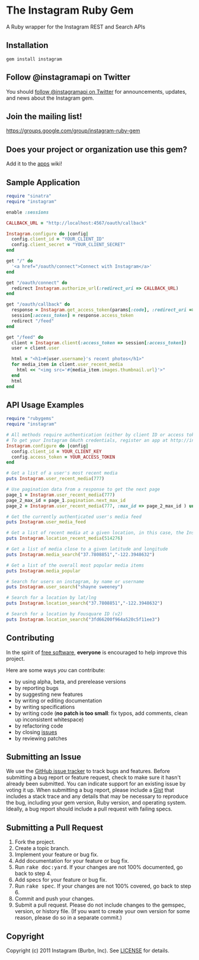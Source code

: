 The Instagram Ruby Gem
====================
A Ruby wrapper for the Instagram REST and Search APIs


Installation
------------
	gem install instagram


Follow @instagramapi on Twitter
----------------------------
You should [follow @instagramapi on Twitter](http://twitter.com/#!/instagramapi) for announcements,
updates, and news about the Instagram gem.


Join the mailing list!
----------------------
<https://groups.google.com/group/instagram-ruby-gem>


Does your project or organization use this gem?
-----------------------------------------------
Add it to the [apps](http://github.com/Instagram/instagram-ruby-gem/wiki/apps) wiki!


Sample Application
------------------

```ruby
require "sinatra"
require "instagram"

enable :sessions

CALLBACK_URL = "http://localhost:4567/oauth/callback"

Instagram.configure do |config|
  config.client_id = "YOUR_CLIENT_ID"
  config.client_secret = "YOUR_CLIENT_SECRET"
end

get "/" do
  '<a href="/oauth/connect">Connect with Instagram</a>'
end

get "/oauth/connect" do
  redirect Instagram.authorize_url(:redirect_uri => CALLBACK_URL)
end

get "/oauth/callback" do
  response = Instagram.get_access_token(params[:code], :redirect_uri => CALLBACK_URL)
  session[:access_token] = response.access_token
  redirect "/feed"
end

get "/feed" do
  client = Instagram.client(:access_token => session[:access_token])
  user = client.user

  html = "<h1>#{user.username}'s recent photos</h1>"
  for media_item in client.user_recent_media
    html << "<img src='#{media_item.images.thumbnail.url}'>"
  end
  html
end
```

API Usage Examples
------------------
```ruby
require "rubygems"
require "instagram"

# All methods require authentication (either by client ID or access token).
# To get your Instagram OAuth credentials, register an app at http://instagr.am/oauth/client/register/
Instagram.configure do |config|
  config.client_id = YOUR_CLIENT_KEY
  config.access_token = YOUR_ACCESS_TOKEN
end

# Get a list of a user's most recent media
puts Instagram.user_recent_media(777)

# Use pagination data from a response to get the next page
page_1 = Instagram.user_recent_media(777)
page_2_max_id = page_1.pagination.next_max_id
page_2 = Instagram.user_recent_media(777, :max_id => page_2_max_id ) unless page_2_max_id.nil?

# Get the currently authenticated user's media feed
puts Instagram.user_media_feed

# Get a list of recent media at a given location, in this case, the Instagram office
puts Instagram.location_recent_media(514276)

# Get a list of media close to a given latitude and longitude
puts Instagram.media_search("37.7808851","-122.3948632")

# Get a list of the overall most popular media items
puts Instagram.media_popular

# Search for users on instagram, by name or username
puts Instagram.user_search("shayne sweeney")

# Search for a location by lat/lng
puts Instagram.location_search("37.7808851","-122.3948632")

# Search for a location by Fousquare ID (v2)
puts Instagram.location_search("3fd66200f964a520c5f11ee3")
```
	


Contributing
------------
In the spirit of [free software](http://www.fsf.org/licensing/essays/free-sw.html), **everyone** is encouraged to help improve this project.

Here are some ways *you* can contribute:

* by using alpha, beta, and prerelease versions
* by reporting bugs
* by suggesting new features
* by writing or editing documentation
* by writing specifications
* by writing code (**no patch is too small**: fix typos, add comments, clean up inconsistent whitespace)
* by refactoring code
* by closing [issues](http://github.com/Instagram/instagram-ruby-gem/issues)
* by reviewing patches


Submitting an Issue
-------------------
We use the [GitHub issue tracker](http://github.com/Instagram/instagram-ruby-gem/issues) to track bugs and
features. Before submitting a bug report or feature request, check to make sure it hasn't already
been submitted. You can indicate support for an existing issue by voting it up. When submitting a
bug report, please include a [Gist](http://gist.github.com/) that includes a stack trace and any
details that may be necessary to reproduce the bug, including your gem version, Ruby version, and
operating system. Ideally, a bug report should include a pull request with failing specs.


Submitting a Pull Request
-------------------------
1. Fork the project.
2. Create a topic branch.
3. Implement your feature or bug fix.
4. Add documentation for your feature or bug fix.
5. Run <tt>rake doc:yard</tt>. If your changes are not 100% documented, go back to step 4.
6. Add specs for your feature or bug fix.
7. Run <tt>rake spec</tt>. If your changes are not 100% covered, go back to step 6.
8. Commit and push your changes.
9. Submit a pull request. Please do not include changes to the gemspec, version, or history file. (If you want to create your own version for some reason, please do so in a separate commit.)


Copyright
---------
Copyright (c) 2011 Instagram (Burbn, Inc).
See [LICENSE](https://github.com/Instagram/instagram-ruby-gem/blob/master/LICENSE.md) for details.
